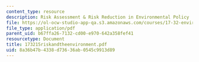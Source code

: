 ```yaml
---
content_type: resource
description: Risk Assessment & Risk Reduction in Environmental Policy
file: https://ol-ocw-studio-app-qa.s3.amazonaws.com/courses/17-32-environmental-politics-and-policy-spring-2003/8a36b47b4338d73636ab0545c9913d89_173215riskandtheenvironment.pdf
file_type: application/pdf
parent_uid: b67ffa26-7132-cd00-e970-642a358fef41
resourcetype: Document
title: 173215riskandtheenvironment.pdf
uid: 8a36b47b-4338-d736-36ab-0545c9913d89
---
```

